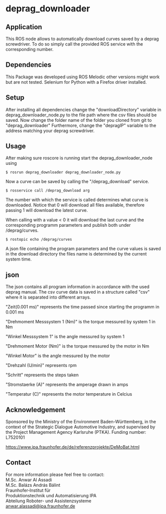 # deprag_downloader
## Application
This ROS node allows to automatically download curves saved by a deprag screwdriver.
To do so simply call the provided ROS service with the corresponding number.

## Dependencies
This Package was developed using ROS Melodic other versions might work but are not tested.
Selenium for Python with a Firefox driver installed.

## Setup
After installing all dependencies change the "downloadDirectory" variable in deprag_downloader_node.py to 
the file path where the csv files should be saved.
Now change the folder name of the folder you cloned from git to "deprag_downloader"
Furthermore, change the "depragIP" variable to the address matching your deprag screwdriver.

## Usage
After making sure roscore is running start the deprag_downloader_node using
```
$ rosrun deprag_downloader deprag_downloader_node.py 
```
Now a curve can be saved by calling the "/deprag_download" service.
```
$ rosservice call /deprag_download arg
```

The number with which the service is called determines what curve is downloaded.
Notice that 0 will download all files available, therefore passing 1 will download the latest curve.

When calling with a value < 0 it will download the last curve and the corresponding programm parameters and publish both under /deprag/curves.
```
$ rostopic echo /deprag/curves
```
A json file containing the program parameters and the curve values is saved in the download directory the files name is determined by the current system time.

## json
The json contains all program information in accordance with the used deprag manual. The csv curve data is saved in a 
structure called "csv" where it is separated into different arrays.

"Zeit(0.001 ms)" represents the time passed since starting the programm in 0.001 ms

"Drehmoment Messsystem 1 (Nm)" is the torque messured by system 1 in Nm

"Winkel Messsystem 1" is the angle messured by system 1 

"Drehmoment Motor (Nm)" is the torque messured by the motor in Nm

"Winkel Motor" is the angle messured by the motor

"Drehzahl (U/min)" represents rpm

"Schritt" represents the steps taken

"Stromstaerke (A)" represents the amperage drawn in amps

"Temperatur (C)" represents the motor temperature in Celcius


## Acknowledgement
Sponsored by the Ministry of the Environment Baden-Württemberg, in the context of the Strategic Dialogue Automotive Industry, and supervised by the Project Management Agency Karlsruhe (PTKA). Funding number: L7520101

https://www.ipa.fraunhofer.de/de/referenzprojekte/DeMoBat.html

## Contact
For more information please feel free to contact: <br />
M.Sc. Anwar Al Assadi<br />
M.Sc. Balázs András Bálint<br />
Fraunhofer‐Institut für<br />
Produktionstechnik und Automatisierung IPA<br />
Abteilung Roboter- und Assistenzsysteme<br />
anwar.alassadi@ipa.fraunhofer.de<br />
